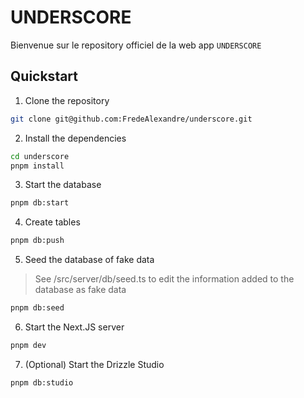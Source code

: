 # UNDERSCORE

Bienvenue sur le repository officiel de la web app `UNDERSCORE`

## Quickstart

1. Clone the repository

```sh
git clone git@github.com:FredeAlexandre/underscore.git
```

2. Install the dependencies

```sh
cd underscore
pnpm install
```

3. Start the database

```sh
pnpm db:start
```

4. Create tables

```sh
pnpm db:push
```

5. Seed the database of fake data

> See /src/server/db/seed.ts to edit the information added to the database as fake data

```sh
pnpm db:seed
```

6. Start the Next.JS server

```sh
pnpm dev
```

7. (Optional) Start the Drizzle Studio

```sh
pnpm db:studio
```
